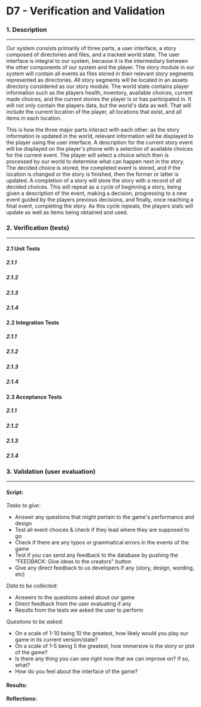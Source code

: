 # D7 - Verification and Validation

### 1. Description
---
  Our system consists primarily of three parts, a user interface, a story composed of directories and files, and a tracked world state. The user interface is integral to our system, because it is the intermediary between the other components of our system and the player. The story module in our system will contain all events as files stored in their relevant story segments represented as directories. All story segments will be located in an assets directory considered as our story module. The world state contains player information such as the players health, inventory, available choices, current made choices, and the current stories the player is or has participated in. It will not only contain the players data, but the world's data as well. That will include the current location of the player, all locations that exist, and all items in each location.

  This is how the three major parts interact with each other: as the story information is updated in the world, relevant information will be displayed to the player using the user interface. A description for the current story event will be displayed on the player's phone with a selection of available choices for the current event. The player will select a choice which then is processed by our world to determine what can happen next in the story. The decided choice is stored, the completed event is stored, and if the location is changed or the story is finished, then the former or latter is updated. A completion of a story will store the story with a record of all decided choices. This will repeat as a cycle of beginning a story, being given a description of the event, making a decision, progressing to a new event guided by the players previous decisions, and finally, once reaching a final event, completing the story. As this cycle repeats, the players stats will update as well as items being obtained and used.

### 2. Verification (tests)
---

#### 2.1 Unit Tests

##### 2.1.1 

##### 2.1.2

##### 2.1.3

##### 2.1.4

#### 2.2 Integration Tests

##### 2.1.1

##### 2.1.2

##### 2.1.3

##### 2.1.4

#### 2.3 Acceptance Tests

##### 2.1.1

##### 2.1.2

##### 2.1.3

##### 2.1.4

### 3. Validation (user evaluation)
---

#### Script:
*Tasks to give:*
- Answer any questions that might pertain to the game's performance and design
- Test all event choices & check if they lead where they are supposed to go
- Check if there are any typos or grammatical errors in the events of the game
- Test if you can send any feedback to the database by pushing the "FEEDBACK: Give ideas to the creators" button
- Give any direct feedback to us developers if any (story, design, wording, etc)

*Data to be collected:*
- Answers to the questions asked about our game
- Direct feedback from the user evaluating if any
- Results from the tests we asked the user to perform

*Questions to be asked:*
- On a scale of 1-10 being 10 the greatest, how likely would you play our game in its current version/state?
- On a scale of 1-5 being 5 the greatest, how immersive is the story or plot of the game?
- Is there any thing you can see right now that we can improve on? If so, what?
- How do you feel about the interface of the game?

#### Results:

#### Reflections:
